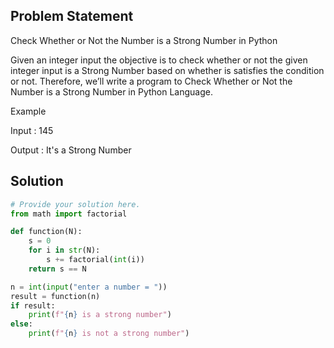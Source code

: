 ## Problem Statement 

Check Whether or Not the Number is a Strong Number in Python

Given an integer input the objective is to check whether or not the given integer input is a Strong Number based on whether is satisfies the condition or not. Therefore, we’ll write a program to Check Whether or Not the Number is a Strong Number in Python Language.

Example

Input : 145

Output : It's a Strong Number

## Solution

```python
# Provide your solution here.
from math import factorial

def function(N):
    s = 0
    for i in str(N):
        s += factorial(int(i))
    return s == N

n = int(input("enter a number = "))
result = function(n)
if result:
    print(f"{n} is a strong number")
else:
    print(f"{n} is not a strong number")

